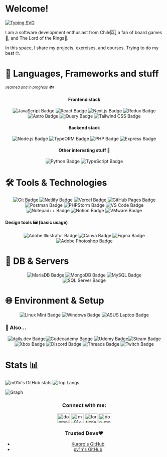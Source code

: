 # Welcome!

[![Typing SVG](https://readme-typing-svg.herokuapp.com?font=Arsenal+SC&pause=1000&width=435&lines=Hi+%F0%9F%91%8B%2C+I'm+Moix+aka.+m01x)](https://git.io/typing-svg)


I am a software development enthusiast from Chile🆑, a fan of board games🎲, and The Lord of the Rings💍. 

In this space, I share my projects, exercises, and courses. Trying to do my best 🤓. 


# 📜 Languages, Frameworks and stuff 
<small><i>(learned and in progress 📚)</i></small>

<h4 align="center">Frontend stack</h4>
<p align="center">
  <img src="https://img.shields.io/badge/JavaScript-323330?style=for-the-badge&logo=javascript&logoColor=F7DF1E" alt="JavaScript Badge"/>
  <img src="https://img.shields.io/badge/React-20232A?style=for-the-badge&logo=react&logoColor=61DAFB" alt="React Badge"/>
  <img src="https://img.shields.io/badge/next%20js-000000?style=for-the-badge&logo=nextdotjs&logoColor=white" alt="Next.js Badge"/>
  <img src="https://img.shields.io/badge/Redux-593D88?style=for-the-badge&logo=redux&logoColor=white" alt="Redux Badge"/>
  <img src="https://img.shields.io/badge/Astro-0C1222?style=for-the-badge&logo=astro&logoColor=FDFDFE" alt="Astro Badge"/>
  <img src="https://img.shields.io/badge/jQuery-0769AD?style=for-the-badge&logo=jquery&logoColor=white" alt="jQuery Badge"/>
  <img src="https://img.shields.io/badge/Tailwind_CSS-38B2AC?style=for-the-badge&logo=tailwind-css&logoColor=white" alt="Tailwind CSS Badge"/>
</p>

<h4 align="center">Backend stack</h4>  
<p align="center">
  <img src="https://img.shields.io/badge/Node%20js-339933?style=for-the-badge&logo=nodedotjs&logoColor=white" alt="Node.js Badge"/>
  <img src="https://img.shields.io/badge/typeorm-FE0803?style=for-the-badge&logo=typeorm&logoColor=white" alt="TypeORM Badge"/>
  <img src="https://img.shields.io/badge/PHP-777BB4?style=for-the-badge&logo=php&logoColor=white" alt="PHP Badge"/>
  <img src="https://img.shields.io/badge/Express%20js-000000?style=for-the-badge&logo=express&logoColor=white" alt="Express Badge"/>
</p>

<h4 align="center">Other interesting stuff 👾</h4>
<p align="center">
  <img src="https://img.shields.io/badge/Python-FFD43B?style=for-the-badge&logo=python&logoColor=blue" alt="Python Badge"/>
  <img src="https://img.shields.io/badge/TypeScript-007ACC?style=for-the-badge&logo=typescript&logoColor=white" alt="TypeScript Badge"/>
</p>


 # 🛠️ Tools & Technologies
<p align="center">
  <img src="https://img.shields.io/badge/GIT-E44C30?style=for-the-badge&logo=git&logoColor=white" alt="Git Badge"/>
  <img src="https://img.shields.io/badge/Netlify-00C7B7?style=for-the-badge&logo=netlify&logoColor=white" alt="Netlify Badge"/>
  <img src="https://img.shields.io/badge/Vercel-000000?style=for-the-badge&logo=vercel&logoColor=white" alt="Vercel Badge"/>
  <img src="https://img.shields.io/badge/GitHub%20Pages-222222?style=for-the-badge&logo=GitHub%20Pages&logoColor=white" alt="GitHub Pages Badge"/>  
  <img src="https://img.shields.io/badge/Postman-FF6C37?style=for-the-badge&logo=Postman&logoColor=white" alt="Postman Badge"/>  
  <img src="http://img.shields.io/badge/-PHPStorm-181717?style=for-the-badge&logo=phpstorm&logoColor=white" alt="PHPStorm Badge"/>
  <img src="https://img.shields.io/badge/Visual_Studio_Code-0078D4?style=for-the-badge&logo=visual%20studio%20code&logoColor=white" alt="VS Code Badge"/>
  <img src="https://img.shields.io/badge/Notepad++-90E59A.svg?style=for-the-badge&logo=notepad%2B%2B&logoColor=black" alt="Notepad++ Badge"/>
  <img src="https://img.shields.io/badge/Notion-000000?style=for-the-badge&logo=notion&logoColor=white" alt="Notion Badge"/>
  <img src="https://img.shields.io/badge/VMware-231f20?style=for-the-badge&logo=VMware&logoColor=white" alt="VMware Badge"/>
 </p>

<h4>Design tools 🖼️ (basic usage)</h4>
 <p align="center"><img src="https://img.shields.io/badge/Adobe%20Illustrator-FF9A00?style=for-the-badge&logo=adobe%20illustrator&logoColor=white" alt="Adobe Illustrator Badge"/>
  <img src="https://img.shields.io/badge/Canva-%2300C4CC.svg?&style=for-the-badge&logo=Canva&logoColor=white" alt="Canva Badge"/>
  <img src="https://img.shields.io/badge/Figma-F24E1E?style=for-the-badge&logo=figma&logoColor=white" alt="Figma Badge"/>
  <img src="https://img.shields.io/badge/Adobe%20Photoshop-31A8FF?style=for-the-badge&logo=Adobe%20Photoshop&logoColor=black" alt="Adobe Photoshop Badge"/> </p>


# 💽 DB & Servers
<p align="center"> 
<img src="https://img.shields.io/badge/MariaDB-003545?style=for-the-badge&logo=mariadb&logoColor=white" alt="MariaDB Badge"/>
  <img src="https://img.shields.io/badge/MongoDB-4EA94B?style=for-the-badge&logo=mongodb&logoColor=white" alt="MongoDB Badge"/>
  <img src="https://img.shields.io/badge/MySQL-005C84?style=for-the-badge&logo=mysql&logoColor=white" alt="MySQL Badge"/>
  <img src="https://img.shields.io/badge/Microsoft%20SQL%20Server-CC2927?style=for-the-badge&logo=microsoft%20sql%20server&logoColor=white" alt="SQL Server Badge"/>
</p>

# 🌐 Environment & Setup
<p align="center">
<img src="https://img.shields.io/badge/Linux_Mint-87CF3E?style=for-the-badge&logo=linux-mint&logoColor=white" alt="Linux Mint Badge"/>
  <img src="https://img.shields.io/badge/Windows-0078D6?style=for-the-badge&logo=windows&logoColor=white" alt="Windows Badge"/>
  <img src="https://img.shields.io/badge/asus%20laptop-000000?style=for-the-badge&logo=asus&logoColor=white" alt="ASUS Laptop Badge"/>
  </p>
 </p>

### 👀 Also...
<p align="center">
<img src="https://img.shields.io/badge/daily.dev-CE3DF3?style=for-the-badge&logo=dailydotdev&logoColor=white" alt="daily.dev Badge"/><img src="https://img.shields.io/badge/Codecademy-FFF0E5?style=for-the-badge&logo=codecademy&logoColor=303347" alt="Codecademy Badge"/>
  <img src="https://img.shields.io/badge/Udemy-EC5252?style=for-the-badge&logo=Udemy&logoColor=white" alt="Udemy Badge"/><img src="https://img.shields.io/badge/Steam-000000?style=for-the-badge&logo=steam&logoColor=white" alt="Steam Badge"/>
  <img src="https://img.shields.io/badge/Xbox-107C10?style=for-the-badge&logo=xbox&logoColor=white" alt="Xbox Badge"/>
  <img src="https://img.shields.io/badge/Discord-5865F2?style=for-the-badge&logo=discord&logoColor=white" alt="Discord Badge"/>
  <img src="https://img.shields.io/badge/Threads-000000?style=for-the-badge&logo=Threads&logoColor=white" alt="Threads Badge"/>
<img src="https://img.shields.io/badge/Twitch-9146FF?style=for-the-badge&logo=twitch&logoColor=white" alt="Twitch Badge"/>
 </p>
 
# Stats 📊

![m01x's GitHub stats](https://github-readme-stats.vercel.app/api?username=m01x&theme=radical&show_icons=true)
![Top Langs](https://github-readme-stats.vercel.app/api/top-langs/?username=anuraghazra&layout=compact)

![Graph](https://github-readme-activity-graph.vercel.app/graph?username=m01x&theme=tokyo-night)

<h3 align="center">Connect with me:</h3>
<p align="center">
<a href="https://codepen.io/donmoix" target="blank"><img align="center" src="https://raw.githubusercontent.com/rahuldkjain/github-profile-readme-generator/master/src/images/icons/Social/codepen.svg" alt="donmoix" height="30" width="40" /></a>
<a href="https://dev.to/m01x" target="blank"><img align="center" src="https://raw.githubusercontent.com/rahuldkjain/github-profile-readme-generator/master/src/images/icons/Social/devto.svg" alt="m01x" height="30" width="40" /></a>
<a href="https://linkedin.com/in/fortizdev" target="blank"><img align="center" src="https://raw.githubusercontent.com/rahuldkjain/github-profile-readme-generator/master/src/images/icons/Social/linked-in-alt.svg" alt="fortizdev" height="30" width="40" /></a>
<a href="https://instagram.com/don_moix" target="blank"><img align="center" src="https://raw.githubusercontent.com/rahuldkjain/github-profile-readme-generator/master/src/images/icons/Social/instagram.svg" alt="don_moix" height="30" width="40" /></a>
</p>

<h3 align="center">Trusted Devs♥</h2>
<ul align="center">
  <li><a href="https://github.com/jocbitran" target="_blank" rel="noopener noreferrer">Kuroro's GitHub</a></li>
  <li><a href="https://github.com/pv1n" target="_blank" rel="noopener noreferrer">pv1n's GitHub</a></li>
</ul>

